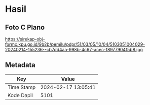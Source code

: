 # Hasil

## Foto C Plano

https://sirekap-obj-formc.kpu.go.id/9b2b/pemilu/pdpr/51/03/05/10/04/5103051004029-20240214-155236--cb7dd4aa-998b-4c67-acec-f8977904f5b8.jpg


## Metadata

| Key        | Value               |
| ---------- | ------------------- |
| Time Stamp | 2024-02-17 13:05:41 |
| Kode Dapil | 5101                |



